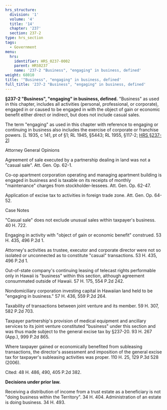 ```yaml
---
hrs_structure:
  division: '1'
  volume: '4'
  title: '14'
  chapter: '237'
  section: 237-2
type: hrs_section
tags:
  - Government
menu:
  hrs:
    identifier: HRS_0237-0002
    parent: HRS0237
    name: '237-2 "Business", "engaging" in business, defined'
weight: 68010
title: '"Business", "engaging" in business, defined'
full_title: '237-2 "Business", "engaging" in business, defined'
---
```

**§237-2 "Business", "engaging" in business, defined.** "Business" as used in this chapter, includes all activities (personal, professional, or corporate), engaged in or caused to be engaged in with the object of gain or economic benefit either direct or indirect, but does not include casual sales.

The term "engaging" as used in this chapter with reference to engaging or continuing in business also includes the exercise of corporate or franchise powers. [L 1935, c 141, pt of §1; RL 1945, §5443; RL 1955, §117-2; [HRS §237-2](/title-14/chapter-237/section-237-2/)]

Attorney General Opinions

Agreement of sale executed by a partnership dealing in land was not a "casual sale". Att. Gen. Op. 62-1.

Co-op apartment corporation operating and managing apartment building is engaged in business and is taxable on its receipts of monthly "maintenance" charges from stockholder-lessees. Att. Gen. Op. 62-47.

Application of excise tax to activities in foreign trade zone. Att. Gen. Op. 64-52.

Case Notes

"Casual sale" does not exclude unusual sales within taxpayer's business. 40 H. 722.

Engaging in activity with "object of gain or economic benefit" construed. 53 H. 435, 496 P.2d 1.

Attorney's activities as trustee, executor and corporate director were not so isolated or unconnected as to constitute "casual" transactions. 53 H. 435, 496 P.2d 1.

Out-of-state company's continuing leasing of telecast rights performable only in Hawaii is "business" within this section, although agreement consummated outside of Hawaii. 57 H. 175, 554 P.2d 242.

Nondomiciliary corporation investing capital in Hawaiian land held to be "engaging in business." 57 H. 436, 559 P.2d 264.

Taxability of transactions between joint venture and its member. 59 H. 307, 582 P.2d 703.

Taxpayer partnership's provision of medical equipment and ancillary services to its joint venture constituted "business" under this section and was thus made subject to the general excise tax by §237-20\. 93 H. 267 (App.), 999 P.2d 865.

Where taxpayer gained or economically benefited from subleasing transactions, the director's assessment and imposition of the general excise tax for taxpayer's subleasing activities was proper. 110 H. 25, 129 P.3d 528 (2006).

Cited: 48 H. 486, 490, 405 P.2d 382.

**Decisions under prior law.**

Receiving a distribution of income from a trust estate as a beneficiary is not "doing business within the Territory". 34 H. 404\. Administration of an estate is doing business. 34 H. 493.